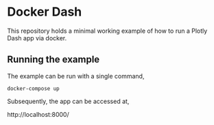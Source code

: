 # Docker Dash

This repository holds a minimal working example of how to run a Plotly Dash app via docker.

## Running the example

The example can be run with a single command,

    docker-compose up

Subsequently, the app can be accessed at,

http://localhost:8000/
